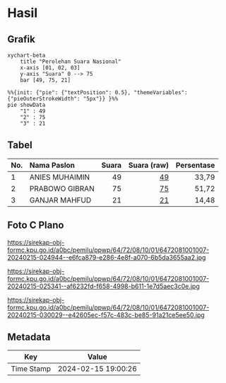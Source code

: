 # Hasil

## Grafik

```mermaid
xychart-beta
    title "Perolehan Suara Nasional"
    x-axis [01, 02, 03]
    y-axis "Suara" 0 --> 75
    bar [49, 75, 21]
```

```mermaid
%%{init: {"pie": {"textPosition": 0.5}, "themeVariables": {"pieOuterStrokeWidth": "5px"}} }%%
pie showData
    "1" : 49
    "2" : 75
    "3" : 21
```

## Tabel

| No. | Nama Paslon    | Suara | Suara (raw) | Persentase |
|:--- |:-------------- | -----:| -----------:| ----------:|
| 1   | ANIES MUHAIMIN | 49    | [49][p-1]   | 33,79      |
| 2   | PRABOWO GIBRAN | 75    | [75][p-2]   | 51,72      |
| 3   | GANJAR MAHFUD  | 21    | [21][p-3]   | 14,48      |


[p-1]: https://github.com/gigit-pemilu/pemilu-2024/blob/main/pilpres/hitung-suara/sub/64-kalimantan-timur/sub/72-kota-samarinda/sub/08-sungai-pinang/sub/1001-temindung-permai/sub/007-tps/sub/paslon-1.txt
[p-2]: https://github.com/gigit-pemilu/pemilu-2024/blob/main/pilpres/hitung-suara/sub/64-kalimantan-timur/sub/72-kota-samarinda/sub/08-sungai-pinang/sub/1001-temindung-permai/sub/007-tps/sub/paslon-2.txt
[p-3]: https://github.com/gigit-pemilu/pemilu-2024/blob/main/pilpres/hitung-suara/sub/64-kalimantan-timur/sub/72-kota-samarinda/sub/08-sungai-pinang/sub/1001-temindung-permai/sub/007-tps/sub/paslon-3.txt

## Foto C Plano

https://sirekap-obj-formc.kpu.go.id/a0bc/pemilu/ppwp/64/72/08/10/01/6472081001007-20240215-024944--e6fca879-e286-4e8f-a070-6b5da3655aa2.jpg

https://sirekap-obj-formc.kpu.go.id/a0bc/pemilu/ppwp/64/72/08/10/01/6472081001007-20240215-025341--af6232fd-f658-4998-b611-1e7d5aec3c0e.jpg

https://sirekap-obj-formc.kpu.go.id/a0bc/pemilu/ppwp/64/72/08/10/01/6472081001007-20240215-030029--e42605ec-f57c-483c-be85-91a21ce5ee50.jpg


## Metadata

| Key        | Value               |
| ---------- | ------------------- |
| Time Stamp | 2024-02-15 19:00:26 |



